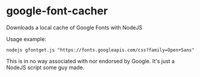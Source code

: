 # google-font-cacher
Downloads a local cache of Google Fonts with NodeJS

Usage example:
```
nodejs gfontget.js "https://fonts.googleapis.com/css?family=Open+Sans"
```

This is in no way associated with nor endorsed by Google. It's just a NodeJS script some guy made.
